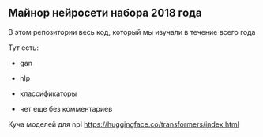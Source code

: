 ﻿Майнор нейросети набора 2018 года
--------------------------------

В этом репозитории весь код, который
мы изучали в течение всего года

Тут есть:

* gan

* nlp

* классификаторы

* чет еще без комментариев

Куча моделей для npl https://huggingface.co/transformers/index.html